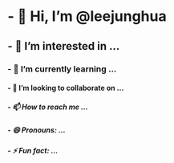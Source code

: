 # - 👋 Hi, I’m @leejunghua
## - 👀 I’m interested in ...
### - 🌱 I’m currently learning ...
#### - 💞️ I’m looking to collaborate on ...
##### - 📫 How to reach me ...
##### - 😄 Pronouns: ...
##### - ⚡ Fun fact: ...

<!---
leejunghua/leejunghua is a ✨ special ✨ repository because its `README.md` (this file) appears on your GitHub profile.
You can click the Preview link to take a look at your changes.
--->
